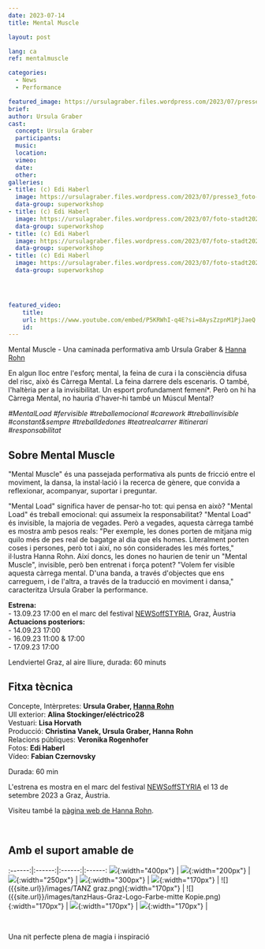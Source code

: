 ```yaml
---
date: 2023-07-14
title: Mental Muscle

layout: post

lang: ca
ref: mentalmuscle

categories:
  - News
  - Performance

featured_image: https://ursulagraber.files.wordpress.com/2023/07/presse2_foto-stadt20230406_0101.jpg?w=2000&fit=crop
brief:
author: Ursula Graber
cast:
  concept: Ursula Graber
  participants:
  music:
  location:
  vimeo:
  date:
  other:
galleries:
- title: (c) Edi Haberl
  image: https://ursulagraber.files.wordpress.com/2023/07/presse3_foto-stadt20230406_0120.jpg?w=2000&fit=crop
  data-group: superworkshop
- title: (c) Edi Haberl
  image: https://ursulagraber.files.wordpress.com/2023/07/foto-stadt20230406_0255.jpg?w=2000&fit=crop
  data-group: superworkshop
- title: (c) Edi Haberl
  image: https://ursulagraber.files.wordpress.com/2023/07/foto-stadt20230406_0169_2023_mentalmuscle_cedihaberl_poster.jpg?w=2000&fit=crop
  data-group: superworkshop
- title: (c) Edi Haberl
  image: https://ursulagraber.files.wordpress.com/2023/07/foto-stadt20230406_0142_postcard.jpg?w=2000&fit=crop
  data-group: superworkshop




featured_video:
    title:
    url: https://www.youtube.com/embed/P5KRWhI-q4E?si=8AysZzpnM1PjJaeQ
    id:
---
```

Mental Muscle - Una caminada performativa amb Ursula Graber & [Hanna Rohn](http://www.hannarohn.com/)

En algun lloc entre l'esforç mental, la feina de cura i la consciència difusa del risc, això és Càrrega Mental. La feina darrere dels escenaris. O també, l'haltèria per a la invisibilitat. Un esport profundament femení*. Però on hi ha Càrrega Mental, no hauria d'haver-hi també un Múscul Mental?

*#MentalLoad #fervisible #treballemocional #carework #treballinvisible #constant&sempre #treballdedones #teatrealcarrer #itinerari #responsabilitat*



<!--plop-->

## Sobre Mental Muscle


"Mental Muscle" és una passejada performativa als punts de fricció entre el moviment, la dansa, la instal·lació i la recerca de gènere, que convida a reflexionar, acompanyar, suportar i preguntar.

"Mental Load" significa haver de pensar-ho tot: qui pensa en això? "Mental Load" és treball emocional: qui assumeix la responsabilitat? "Mental Load" és invisible, la majoria de vegades. Però a vegades, aquesta càrrega també es mostra amb pesos reals: "Per exemple, les dones porten de mitjana mig quilo més de pes real de bagatge al dia que els homes. Literalment porten coses i persones, però tot i així, no són considerades les més fortes," il·lustra Hanna Rohn. Així doncs, les dones no haurien de tenir un "Mental Muscle", invisible, però ben entrenat i força potent? "Volem fer visible aquesta càrrega mental. D'una banda, a través d'objectes que ens carreguem, i de l'altra, a través de la traducció en moviment i dansa," caracteritza Ursula Graber la performance.

<b>Estrena:</b>   
	- 13.09.23 17:00 en el marc del festival [NEWSoffSTYRIA](https://www.theaterland.at/2023/newsoffstyria-2.23/index.html), Graz, Àustria   
  <b>Actuacions posteriors:</b>   
	- 14.09.23 17:00   
	- 16.09.23 11:00 & 17:00   
	- 17.09.23 17:00   

  Lendviertel Graz, al aire lliure, durada: 60 minuts   



<!--plop-->


## Fitxa tècnica

Concepte, Intèrpretes: <b>Ursula Graber, [Hanna Rohn](http://www.hannarohn.com/)</b> <br>
Ull exterior: <b>Alina Stockinger/eléctrico28</b> <br>
Vestuari:	<b>Lisa Horvath</b> <br>
Producció: <b>Christina Vanek, Ursula Graber, Hanna Rohn</b> <br>
Relacions públiques: <b>Veronika Rogenhofer</b> <br>
Fotos: <b>Edi Haberl</b> <br>
Vídeo: <b>Fabian Czernovsky</b> <br>

Durada: 60 min

L'estrena es mostra en el marc del festival [NEWSoffSTYRIA](https://www.theaterland.at/2023/newsoffstyria-2.23/index.html) el 13 de setembre 2023 a Graz, Àustria.


Visiteu també la [pàgina web de Hanna Rohn](http://www.hannarohn.com/).

<br>

## Amb el suport amable de

:------:|:------:|:------:|:------:
![]({{site.url}}/images/logobund.png){:width="400px"} | ![]({{site.url}}/images/logograz.png){:width="200px"} | ![]({{site.url}}/images/TL-Phanta_trans.png){:width="250px"} | ![]({{site.url}}/images/logolandstmk.png){:width="300px"} | ![]({{site.url}}/images/bildrecht_sw1.png){:width="170px"} | ![]({{site.url}}/images/TANZ graz.png){:width="170px"} | ![]({{site.url}}/images/tanzHaus-Graz-Logo-Farbe-mitte Kopie.png){:width="170px"} | ![]({{site.url}}/images/logodat.png){:width="170px"} | ![]({{site.url}}/images/logolaut.png){:width="170px"} |

<br>








<!--plop-->

Una nit perfecte plena de magia i inspiració<br />


<!--[![Totem](https://i.vimeocdn.com/video/746500438_640.jpg)](https://player.vimeo.com/video/306702195)-->
